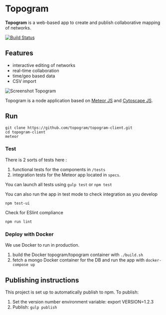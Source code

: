 # Topogram

**Topogram** is a web-based app to create and publish collaborative mapping of networks.

[![Build Status](https://travis-ci.org/topogram/topogram.svg?branch=api)](https://travis-ci.org/topogram/topogram)

## Features

* interactive editing of networks
* real-time collaboration
* time/geo based data
* CSV import

![Screenshot Topogram](http://topogram.io/images/Topogram-Network.png)

Topogram is a node application based on [Meteor JS](https://www.meteor.com/) and [Cytoscape JS](http://js.cytoscape.org).

## Run

    git clone https://github.com/topogram/topogram-client.git
    cd topogram-client
    meteor

### Test

There is 2 sorts of tests here :

1. functional tests for the components in `/tests`
2. integration tests for the Meteor app located in ```specs```.

You can launch all tests using `gulp test` or `npm test`

You can also run the app in test mode to check integration as you develop

    npm test-ui

Check for ESlint compliance

    npm run lint

### Deploy with Docker

We use Docker to run in production.

1. build the Docker topogram/topogram container with `./build.sh`
1. fetch a mongo Docker container for the DB and run the app with `docker-compose up`


## Publishing instructions

This project is set up to automatically publish to npm. To publish:

1. Set the version number environment variable: export VERSION=1.2.3
1. Publish: ```gulp publish```
